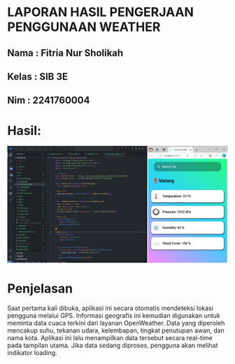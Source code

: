 # LAPORAN HASIL PENGERJAAN PENGGUNAAN WEATHER

## Nama : Fitria Nur Sholikah
## Kelas : SIB 3E
## Nim : 2241760004

# Hasil:

<img src=hasil.png>

# Penjelasan

Saat pertama kali dibuka, aplikasi ini secara otomatis mendeteksi lokasi pengguna melalui GPS. Informasi geografis ini kemudian digunakan untuk meminta data cuaca terkini dari layanan OpenWeather. Data yang diperoleh mencakup suhu, tekanan udara, kelembapan, tingkat penutupan awan, dan nama kota. Aplikasi ini lalu menampilkan data tersebut secara real-time pada tampilan utama. Jika data sedang diproses, pengguna akan melihat indikator loading.  
